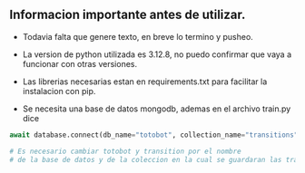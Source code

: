 ## Informacion importante antes de utilizar.
- Todavia falta que genere texto, en breve lo termino y pusheo.

- La version de python utilizada es 3.12.8, no puedo confirmar que vaya a funcionar con otras versiones.

- Las librerias necesarias estan en requirements.txt para facilitar la instalacion con pip.

- Se necesita una base de datos mongodb, ademas en el archivo train.py dice

```python 
await database.connect(db_name="totobot", collection_name="transitions")

# Es necesario cambiar totobot y transition por el nombre 
# de la base de datos y de la coleccion en la cual se guardaran las transiciones.
```